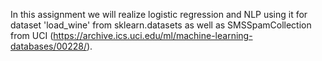 In this assignment we will realize logistic regression and NLP using it for dataset 'load_wine' from sklearn.datasets as well as SMSSpamCollection from UCI (https://archive.ics.uci.edu/ml/machine-learning-databases/00228/).

